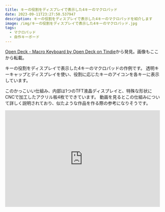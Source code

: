 ```yaml
---
title: キーの役割をディスプレイで表示した4キーのマクロパッド
date: 2023-09-11T23:27:50.537947
description: キーの役割をディスプレイで表示した4キーのマクロパッドを紹介します
image: /img/キーの役割をディスプレイで表示した4キーのマクロパッド.jpg
tags:
  - マクロパッド
  - 自作キーボード
---
```

[Open Deck - Macro Keyboard by Open Deck on Tindie](https://www.tindie.com/products/opendeck/open-deck-macro-keyboard/)から発見。画像もここから転載。

キーの役割をディスプレイで表示した4キーのマクロパッドの作例です。
透明キーキャップとディスプレイを使い、役割に応じたキーのアイコンを各キーに表示しています。

このかっこいい仕組み、内部は1つのTFT液晶ディスプレイと、特殊な形状にCNCで加工したアクリル板4枚でできています。
動画を見るとこの仕組みについて詳しく説明されており、似たような作品を作る際の参考になりそうです。

<iframe width="100%" height="315" src="https://www.youtube.com/embed/SCIMHQAToSw" title="YouTube video player" frameborder="0" allow="accelerometer; autoplay; clipboard-write; encrypted-media; gyroscope; picture-in-picture" allowfullscreen></iframe>

